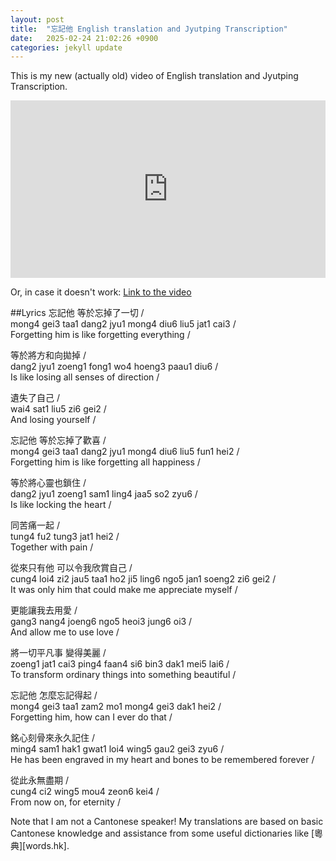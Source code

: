 ```yaml
---
layout: post
title:  "忘記他 English translation and Jyutping Transcription"
date:   2025-02-24 21:02:26 +0900
categories: jekyll update
---
```


This is my new (actually old) video of English translation and Jyutping Transcription.

<div style="position: relative; padding-bottom: 56.25%; height: 0; overflow: hidden; max-width: 100%; margin: 0 auto;">
  <iframe src="https://www.youtube.com/embed/mOligV1dSLY?si=GHa46Q5cUn-9UnNv" 
          style="position: absolute; top: 0; left: 0; width: 100%; height: 100%;" 
          frameborder="0" allowfullscreen>
  </iframe>
</div>

Or, in case it doesn't work: [Link to the video](https://www.youtube.com/watch?v=mOligV1dSLY)

##Lyrics
忘記他 等於忘掉了一切 /  
mong4 gei3 taa1 dang2 jyu1 mong4 diu6 liu5 jat1 cai3 /  
Forgetting him is like forgetting everything /  

等於將方和向拋掉 /  
dang2 jyu1 zoeng1 fong1 wo4 hoeng3 paau1 diu6 /  
Is like losing all senses of direction /  

遺失了自己 /  
wai4 sat1 liu5 zi6 gei2 /  
And losing yourself /  

忘記他 等於忘掉了歡喜 /  
mong4 gei3 taa1 dang2 jyu1 mong4 diu6 liu5 fun1 hei2 /  
Forgetting him is like forgetting all happiness /  

等於將心靈也鎖住 /  
dang2 jyu1 zoeng1 sam1 ling4 jaa5 so2 zyu6 /  
Is like locking the heart /  

同苦痛一起 /  
tung4 fu2 tung3 jat1 hei2 /  
Together with pain /  

從來只有他 可以令我欣賞自己 /  
cung4 loi4 zi2 jau5 taa1 ho2 ji5 ling6 ngo5 jan1 soeng2 zi6 gei2 /  
It was only him that could make me appreciate myself /  

更能讓我去用愛 /  
gang3 nang4 joeng6 ngo5 heoi3 jung6 oi3 /  
And allow me to use love /  

將一切平凡事 變得美麗 /  
zoeng1 jat1 cai3 ping4 faan4 si6 bin3 dak1 mei5 lai6 /  
To transform ordinary things into something beautiful /  

忘記他 怎麼忘記得起 /  
mong4 gei3 taa1 zam2 mo1 mong4 gei3 dak1 hei2 /  
Forgetting him, how can I ever do that /  

銘心刻骨來永久記住 /  
ming4 sam1 hak1 gwat1 loi4 wing5 gau2 gei3 zyu6 /  
He has been engraved in my heart and bones to be remembered forever /  

從此永無盡期 /  
cung4 ci2 wing5 mou4 zeon6 kei4 /  
From now on, for eternity /    

Note that I am not a Cantonese speaker! My translations are based on basic Cantonese knowledge and assistance from some useful dictionaries like [粵典][words.hk].